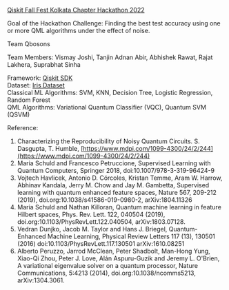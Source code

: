 [Qiskit Fall Fest Kolkata Chapter Hackathon 2022](https://qiskit.org/events/fall-fest/)  

Goal of the Hackathon Challenge: Finding the best test accuracy using one or more QML algorithms under the effect of noise.  

Team Qbosons

Team Members: Vismay Joshi, Tanjin Adnan Abir, Abhishek Rawat, Rajat Lakhera, Suprabhat Sinha

Framework: [Qiskit SDK](https://qiskit.org/)  
Dataset: [Iris Dataset](https://archive.ics.uci.edu/ml/datasets/iris)  
Classical ML Algorithms: SVM, KNN, Decision Tree, Logistic Regression, Random Forest  
QML Algorithms: Variational Quantum Classifier (VQC), Quantum SVM (QSVM)  

Reference:
1. Characterizing the Reproducibility of Noisy Quantum Circuits. S. Dasgupta, T. Humble, [https://www.mdpi.com/1099-4300/24/2/244](https://www.mdpi.com/1099-4300/24/2/244)  
2. Maria Schuld and Francesco Petruccione, Supervised Learning with Quantum Computers, Springer 2018, doi:10.1007/978-3-319-96424-9  
3. Vojtech Havlicek, Antonio D. Córcoles, Kristan Temme, Aram W. Harrow, Abhinav Kandala, Jerry M. Chow and Jay M. Gambetta, Supervised learning with quantum enhanced feature spaces, Nature 567, 209-212 (2019), doi.org:10.1038/s41586-019-0980-2, arXiv:1804.11326  
4. Maria Schuld and Nathan Killoran, Quantum machine learning in feature Hilbert spaces, Phys. Rev. Lett. 122, 040504 (2019), doi.org:10.1103/PhysRevLett.122.040504, arXiv:1803.07128.
5. Vedran Dunjko, Jacob M. Taylor and Hans J. Briegel, Quantum-Enhanced Machine Learning, Physical Review Letters 117 (13), 130501 (2016) doi:10.1103/PhysRevLett.117.130501 arXiv:1610.08251
6. Alberto Peruzzo, Jarrod McClean, Peter Shadbolt, Man-Hong Yung, Xiao-Qi Zhou, Peter J. Love, Alán Aspuru-Guzik and Jeremy L. O'Brien, A variational eigenvalue solver on a quantum processor, Nature Communications, 5:4213 (2014), doi.org:10.1038/ncomms5213, arXiv:1304.3061.
